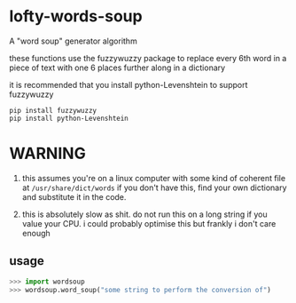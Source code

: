 # lofty-words-soup
A "word soup" generator algorithm

these functions use the fuzzywuzzy package to replace every 6th word in a piece of text with one 6 places further along in a dictionary

it is recommended that you install python-Levenshtein to support fuzzywuzzy

```
pip install fuzzywuzzy
pip install python-Levenshtein
```

# WARNING

1. this assumes you're on a linux computer with some kind of coherent file at ```/usr/share/dict/words``` if you don't have this, find your own dictionary and substitute it in the code.

2. this is absolutely slow as shit. do not run this on a long string if you value your CPU. i could probably optimise this but frankly i don't care enough

## usage

```python
>>> import wordsoup
>>> wordsoup.word_soup("some string to perform the conversion of")
```
